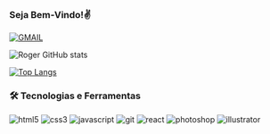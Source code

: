 ### Seja Bem-Vindo!✌️
[![GMAIL](https://img.shields.io/badge/Gmail-D14836?style=for-the-badge&logo=gmail&logoColor=white)](mailto:roger.desenv@gmail.com)

  
![Roger GitHub stats](https://github-readme-stats.vercel.app/api?username=roger-desenv&show_icons=true&theme=noctis_minimus)

[![Top Langs](https://github-readme-stats.vercel.app/api/top-langs/?username=roger-desenv&layout=compact&theme=noctis_minimus)](https://github.com/roger-desenv/github-readme-stats)


### 🛠️ Tecnologias e Ferramentas
<div style="display: inline_block">
  <img align="center" alt="html5" src="https://img.shields.io/badge/HTML5-E34F26?style=for-the-badge&logo=html5&logoColor=white">
  <img align="center" alt="css3" src="https://img.shields.io/badge/CSS3-1572B6?style=for-the-badge&logo=css3&logoColor=white">
  <img align="center" alt="javascript" src="https://img.shields.io/badge/JavaScript-F7DF1E?style=for-the-badge&logo=javascript&logoColor=black">

  <img align="center" alt="git" src="https://img.shields.io/badge/GIT-E44C30?style=for-the-badge&logo=git&logoColor=white">
  <img align="center" alt="react" src="https://img.shields.io/badge/React-20232A?style=for-the-badge&logo=react&logoColor=61DAFB">
  <img align="center" alt="photoshop" src="https://img.shields.io/badge/Adobe%20Photoshop-31A8FF?style=for-the-badge&logo=Adobe%20Photoshop&logoColor=black">
  <img align="center" alt="illustrator" src="https://img.shields.io/badge/Adobe%20Illustrator-FF9A00?style=for-the-badge&logo=adobe%20illustrator&logoColor=white">
</div>


